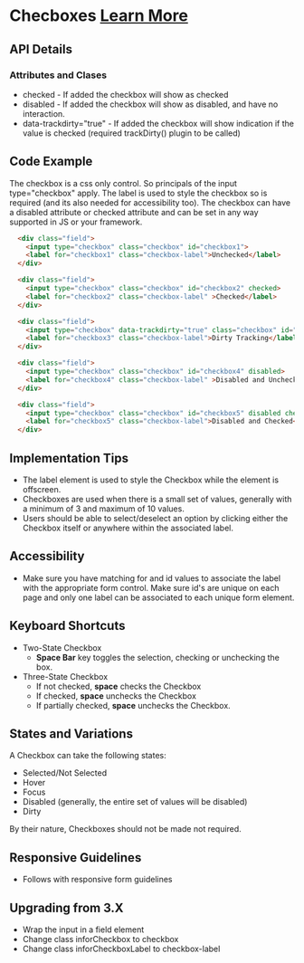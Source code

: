 # Checboxes  [Learn More](#)

## API Details

### Attributes and Clases

* checked - If added the checkbox will show as checked
* disabled - If added the checkbox will show as disabled, and have no interaction.
* data-trackdirty="true" - If added the checkbox will show indication if the value is checked (required trackDirty() plugin to be called)

## Code Example

The checkbox is a css only control. So principals of the input type="checkbox" apply. The label is used to style the checkbox so is required (and its also needed for accessibility too). The checkbox can have a disabled attribute or checked attribute and can be set in any way supported in JS or your framework.

```html
  <div class="field">
    <input type="checkbox" class="checkbox" id="checkbox1">
    <label for="checkbox1" class="checkbox-label">Unchecked</label>
  </div>

  <div class="field">
    <input type="checkbox" class="checkbox" id="checkbox2" checked>
    <label for="checkbox2" class="checkbox-label" >Checked</label>
  </div>

  <div class="field">
    <input type="checkbox" data-trackdirty="true" class="checkbox" id="checkbox3" >
    <label for="checkbox3" class="checkbox-label">Dirty Tracking</label>
  </div>

  <div class="field">
    <input type="checkbox" class="checkbox" id="checkbox4" disabled>
    <label for="checkbox4" class="checkbox-label" >Disabled and Unchecked</label>
  </div>

  <div class="field">
    <input type="checkbox" class="checkbox" id="checkbox5" disabled checked>
    <label for="checkbox5" class="checkbox-label">Disabled and Checked</label>
  </div>
```

## Implementation Tips

-   The label element is used to style the Checkbox while the element is offscreen.
-   Checkboxes are used when there is a small set of values, generally with a minimum of 3 and maximum of 10 values.
-   Users should be able to select/deselect an option by clicking either the Checkbox itself or anywhere within the associated label.

## Accessibility

-   Make sure you have matching for and id values to associate the label with the appropriate form control. Make sure id's are unique on each page and only one label can be associated to each unique form element.

## Keyboard Shortcuts

-   Two-State Checkbox
    -   **Space Bar** key toggles the selection, checking or unchecking the box.
-   Three-State Checkbox
    -   If not checked, **space** checks the Checkbox
    -   If checked, **space** unchecks the Checkbox
    -   If partially checked, **space** unchecks the Checkbox.

## States and Variations

A Checkbox can take the following states:

-   Selected/Not Selected
-   Hover
-   Focus
-   Disabled (generally, the entire set of values will be disabled)
-   Dirty

By their nature, Checkboxes should not be made not required.

## Responsive Guidelines

-   Follows with responsive form guidelines

## Upgrading from 3.X

-   Wrap the input in a field element
-   Change class inforCheckbox to checkbox
-   Change class inforCheckboxLabel to checkbox-label
